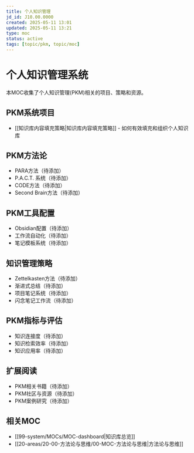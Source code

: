 ```yaml
---
title: 个人知识管理
jd_id: J10.00.0000
created: 2025-05-11 13:01
updated: 2025-05-11 13:21
type: moc
status: active
tags: [topic/pkm, topic/moc]
---
```


# 个人知识管理系统

本MOC收集了个人知识管理(PKM)相关的项目、策略和资源。

## PKM系统项目

- [[知识库内容填充策略|知识库内容填充策略]] - 如何有效填充和组织个人知识库

## PKM方法论

- PARA方法（待添加）
- P.A.C.T. 系统（待添加）
- CODE方法（待添加）
- Second Brain方法（待添加）

## PKM工具配置

- Obsidian配置（待添加）
- 工作流自动化（待添加）
- 笔记模板系统（待添加）

## 知识管理策略

- Zettelkasten方法（待添加）
- 渐进式总结（待添加）
- 项目笔记系统（待添加）
- 闪念笔记工作流（待添加）

## PKM指标与评估

- 知识连接度（待添加）
- 知识检索效率（待添加）
- 知识应用率（待添加）

## 扩展阅读

- PKM相关书籍（待添加）
- PKM社区与资源（待添加）
- PKM案例研究（待添加）

## 相关MOC

- [[99-system/MOCs/MOC-dashboard|知识库总览]]
- [[20-areas/20-00-方法论与思维/00-MOC-方法论与思维|方法论与思维]] 